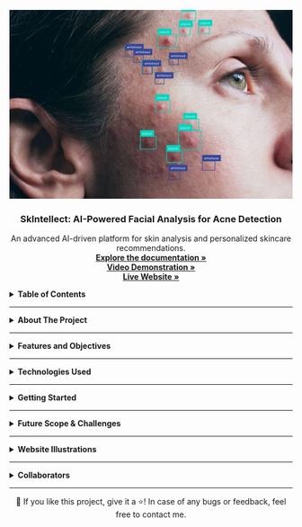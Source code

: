 <a id="readme-top"></a>

<!-- PROJECT LOGO -->
<div align="center">
  <img src="/coverimage.jpeg" alt="SkInsight Project Logo" width="600">
  <h3 align="center">SkIntellect: AI-Powered Facial Analysis for Acne Detection</h3>
  <p align="center">
   An advanced AI-driven platform for skin analysis and personalized skincare recommendations.
    <br />
    <a href="https://drive.google.com/file/d/1qYvdLZSJQP73nDsnra9D96X2YBksIoWI/view?usp=sharing" target="_blank"><strong>Explore the documentation »</strong></a>
    <br />
    <a href="https://drive.google.com/file/d/1tP3LpOuq9oVjJ5IHTt3EekR550bA1q01/view?usp=sharing" target="_blank"><strong>Video Demonstration »</strong></a>
    <br />
    <a href="https://drive.google.com/file/d/1tP3LpOuq9oVjJ5IHTt3EekR550bA1q01/view?usp=sharing" target="_blank"><strong> Live Website »</strong></a>
  </p>
</div>

<details>
  <summary><strong>Table of Contents</strong></summary>
  <ol>
    <li><a href="#about-the-project">About The Project</a></li>
    <li><a href="#features-and-objectives">Features and Objectives</a></li>
    <li><a href="#technologies-used">Technologies Used</a></li>
    <li><a href="#getting-started">Getting Started</a></li>
    <li><a href="#future-scope-and-challenges-faced">Future Scope & Challenges</a></li>
    <li><a href="#website-illustrations">Website Illustrations</a></li>
    <li><a href="#collaborators">Collaborators</a></li>
  </ol>
</details>

---

<a id="about-the-project"></a>
<details>
  <summary><strong>About The Project</strong></summary>
  <p>
    <strong>SkinSight</strong> is an AI-powered dermatological platform designed to analyze facial images for acne detection, skin condition assessment, and personalized skincare recommendations. By leveraging deep learning models like YOLO, OpenCV, and TensorFlow, the platform provides accurate real-time analysis of skin health.
  </p>
 <p> The project aims to bridge the gap between AI and dermatology by offering users a smart, accessible, and cost-effective solution for skincare management. SkinSight provides detailed skin analysis, customized product recommendations, dermatologist appointment booking, and progress tracking, ensuring a holistic skincare experience for users.</p>
 <p> Built with Flask (Python) for the backend, React.js for the frontend, and SQLite3 for secure data storage, SkinSight is optimized for both scalability and user engagement. It empowers individuals with actionable insights and professional support, making advanced dermatological care more accessible than ever. </p>

</details>

---

<a id="features-and-objectives"></a>
<details>
  <summary><strong>Features and Objectives</strong></summary>
  <ul>
    <li>AI-Based Acne Detection</li>
    <li>Oiliness Level Assessment</li>
    <li>Personalized Skincare Recommendations</li>
    <li>Dermatologist Appointment Booking</li>
    <li>Progress Tracking for Skin Health</li>
    <li>Secure User Authentication and Data Encryption</li>
  </ul>
</details>

---

<a id="technologies-used"></a>
<details>
  <summary><strong>Technologies Used</strong></summary>
  <ul>
    <li>Frontend: React.js, Tailwind CSS</li>
    <li>Backend: Flask (Python)</li>
    <li>Database: SQLite3</li>
    <li>AI Models: YOLO, OpenCV, TensorFlow</li>
    <li>Deployment: Render</li>
  </ul>
</details>

---

<a id="getting-started"></a>
<details>
  <summary><strong>Getting Started</strong></summary>
  
  <details>
    <summary><strong>Prerequisites</strong></summary>
    <ul>
      <li>Python 3.8+</li>
      <li>Node.js & npm</li>
      <li>Virtual Environment (venv or conda)</li>
    </ul>
  </details>

  <details>
    <summary><strong>Installation</strong></summary>
    <ol>
      <li>Clone the Repository:
      <pre><code class="bash">git clone https://github.com/your-repo/SkinSight.git
cd SkinSight</code></pre></li>
      <li>Setup Backend:
      <pre><code class="bash">cd backend
pip install -r requirements.txt
python app.py</code></pre></li>
      <li>Setup Frontend:
      <pre><code class="bash">cd frontend
npm install
npm start</code></pre></li>
      <li>Run the Project:
        <ul>
          <li>Access at <code>http://localhost:3000</code></li>
        </ul>
      </li>
    </ol>
  </details>
</details>

---

<a id="future-scope-and-challenges-faced"></a>
<details>
  <summary><strong>Future Scope & Challenges</strong></summary>
  <ul>
    <li>Expanding detection to additional dermatological conditions.</li>
    <li>Integrating an AI-driven chatbot for skincare queries.</li>
    <li>Enhancing AI models for better accuracy and real-time processing.</li>
  </ul>
  
  <strong>Challenges Faced:</strong>
  <ul>
    <li>Data diversity for unbiased AI predictions.</li>
    <li>Optimizing YOLO models for efficient performance.</li>
    <li>Simplifying UI for broader accessibility.</li>
  </ul>
</details>

---

<a id="website-illustrations"></a>
<details>
  <summary><strong>Website Illustrations</strong></summary>
  <p>Below are screenshots of key features of SkinSight:</p>
  <ul>
    <li><strong>Doctor Appointment Page</strong></li>
    <img src="[https://raw.githubusercontent.com/your-repo/demo-images/acne-detection.png" alt="Doctor Appointment Page](http://github.com/madhavc9/Project-SkInsight/blob/main/web_demo_images/doctor_appointment.png)" width="600">
    <li><strong>Dermatologist Booking System</strong></li>
    <img src="[https://raw.githubusercontent.com/your-repo/demo-images/appointment-booking.png](https://github.com/madhavc9/Project-SkInsight/blob/main/web_demo_images/face_analysis.png)" alt="Appointment Booking Screenshot" width="600">
  </ul>
</details>

---

<a id="collaborators"></a>
<details>
  <summary><strong>Collaborators</strong></summary>
  <ul>
    <li><a href="https://github.com/piyushkumar24">Piyush Kumar</a> (21BCE3077)</li>
    <li><a href="https://github.com/madhavc9">Madhav Choudhary</a> (21BCE3239)</li>
    <li><a href="https://github.com/khananas007">Anas Khan</a> (21BCE3244)</li>
  </ul>
</details>

---

<div align="center">
  💙 If you like this project, give it a ⭐! In case of any bugs or feedback, feel free to contact me.
</div>





